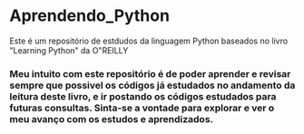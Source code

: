 # Aprendendo_Python
Este é um repositório de estdudos da linguagem Python baseados no livro "Learning Python" da O"REILLY

### Meu intuito com este repositório é de poder aprender e revisar sempre que possivel os códigos já estudados no andamento da leitura deste livro, e ir postando os códigos estudados para futuras consultas. Sinta-se a vontade para explorar e ver o meu avanço com os estudos e aprendizados.